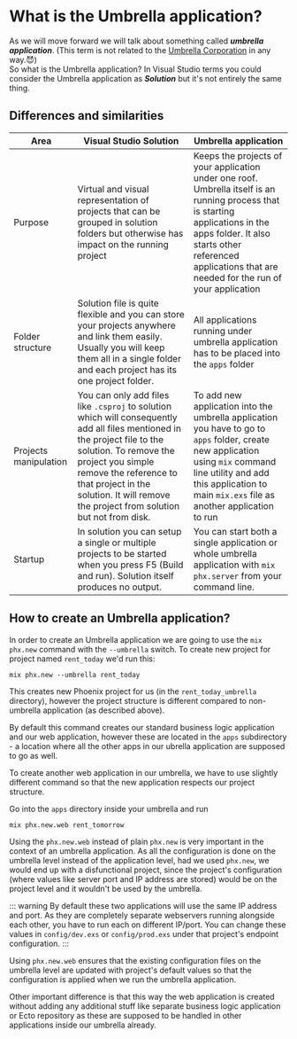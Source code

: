 # What is the Umbrella application?
As we will move forward we will talk about something called ***umbrella application***. (This term is not related to the [Umbrella Corporation](https://residentevil.fandom.com/wiki/Umbrella_Corporation) in any way.😈)  
So what is the Umbrella application? In Visual Studio terms you could consider the Umbrella application as ***Solution*** but it's not entirely the same thing. 

## Differences and similarities

|Area|Visual Studio Solution|Umbrella application|
|---|---|---|
|Purpose|Virtual and visual representation of projects that can be grouped in solution folders but otherwise has impact on the running project|Keeps the projects of your application under one roof. Umbrella itself is an running process that is starting applications in the apps folder. It also starts other referenced applications that are needed for the run of your application|
|Folder structure|Solution file is quite flexible and you can store your projects anywhere and link them easily. Usually you will keep them all in a single folder and each project has its one project folder.|All applications running under umbrella application has to be placed into the ``apps`` folder|
|Projects manipulation|You can only add files like ``.csproj`` to solution which will consequently add all files mentioned in the project file to the solution. To remove the project you simple remove the reference to that project in the solution. It will remove the project from solution but not from disk.|To add new application into the umbrella application you have to go to ``apps`` folder, create new application using ``mix`` command line utility and add this application to main ``mix.exs`` file as another application to run|
|Startup|In solution you can setup a single or multiple projects to be started when you press F5 (Build and run). Solution itself produces no output.|You can start both a single application or whole umbrella application with ``mix phx.server`` from your command line.|

## How to create an Umbrella application?

In order to create an Umbrella application we are going to use the ``mix phx.new`` command with the ``--umbrella`` switch. To create new project for project named ``rent_today`` we'd run this:  
```
mix phx.new --umbrella rent_today
```

This creates new Phoenix project for us (in the ``rent_today_umbrella`` directory), however the project structure is different compared to non-umbrella application (as described above).

By default this command creates our standard business logic application and our web application, however these are located in the `apps` subdirectory - a location where all the other apps in our ubrella application are supposed to go as well.

To create another web application in our umbrella, we have to use slightly different command so that the new application respects our project structure.

Go into the `apps` directory inside your umbrella and run
```
mix phx.new.web rent_tomorrow
```

Using the `phx.new.web` instead of plain `phx.new` is very important in the context of an umbrella application. As all the configuration is done on the umbrella level instead of the application level, had we used `phx.new`, we would end up with a disfunctional project, since the project's configuration (where values like server port and IP address are stored) would be on the project level and it wouldn't be used by the umbrella.

::: warning
By default these two applications will use the same IP address and port. As they are completely separate webservers running alongside each other, you have to run each on different IP/port. You can change these values in `config/dev.exs` or `config/prod.exs` under that project's endpoint configuration.
:::

Using `phx.new.web` ensures that the existing configuration files on the umbrella level are updated with project's default values so that the configuration is applied when we run the umbrella application.

Other important difference is that this way the web application is created without adding any additional stuff like separate business logic application or Ecto repository as these are supposed to be handled in other applications inside our umbrella already.
